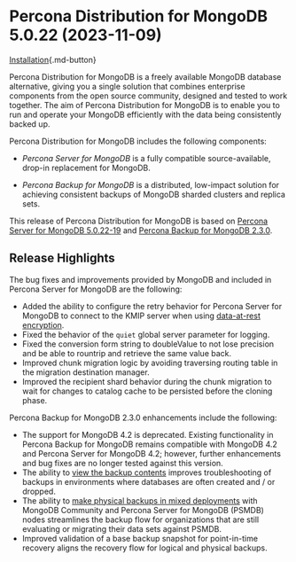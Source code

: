 # Percona Distribution for MongoDB 5.0.22 (2023-11-09)

[Installation](installation.md){.md-button}

Percona Distribution for MongoDB is a freely available MongoDB database alternative, giving you a single solution that combines enterprise components from the open source community, designed and tested to work together. The aim of Percona Distribution for MongoDB is to enable you to run and operate your
MongoDB efficiently with the data being consistently backed up.

Percona Distribution for MongoDB includes the following components:

* *Percona Server for MongoDB* is a fully compatible source-available, drop-in replacement
for MongoDB.

* *Percona Backup for MongoDB* is a distributed, low-impact solution for achieving
consistent backups of MongoDB sharded clusters and replica sets.

This release of Percona Distribution for MongoDB is based on [Percona Server for MongoDB 5.0.22-19](https://docs.percona.com/percona-server-for-mongodb/5.0/release_notes/5.0.22-19.html) and [Percona Backup for MongoDB 2.3.0](https://docs.percona.com/percona-backup-mongodb/release-notes/2.3.0.html).

## Release Highlights

The bug fixes and improvements provided by MongoDB and included in Percona Server for MongoDB are the following:

* Added the ability to configure the retry behavior for Percona Server for MongoDB to connect to the KMIP server when using [data-at-rest encryption](https://docs.percona.com/percona-server-for-mongodb/5.0/kmip.html).
* Fixed the behavior of the `quiet` global server parameter for logging.
* Fixed the conversion form string to doubleValue to not lose precision and be able to rountrip and retrieve the same value back.
* Improved chunk migration logic by avoiding traversing routing table in the migration destination manager.
* Improved the recipient shard behavior during the chunk migration to wait for changes to catalog cache to be persisted before the cloning phase.

Percona Backup for MongoDB 2.3.0 enhancements include the following:

* The support for MongoDB 4.2 is deprecated. Existing functionality in Percona Backup for MongoDB remains compatible with MongoDB 4.2 and Percona Server for MongoDB 4.2; however, further enhancements and bug fixes are no longer tested against this version.
* The ability to [view the backup contents](https://docs.percona.com/percona-backup-mongodb/usage/describe-backup.html) improves troubleshooting of backups in environments where databases are often created and / or dropped. 
* The ability to [make physical backups in mixed deployments](https://docs.percona.com/percona-backup-mongodb/features/physical.html#physical-backups-in-mixed-deployments) with MongoDB Community and Percona Server for MongoDB (PSMDB) nodes streamlines the backup flow for organizations that are still evaluating or migrating their data sets against PSMDB.
* Improved validation of a base backup snapshot for point-in-time recovery aligns the recovery flow for logical and physical backups.

